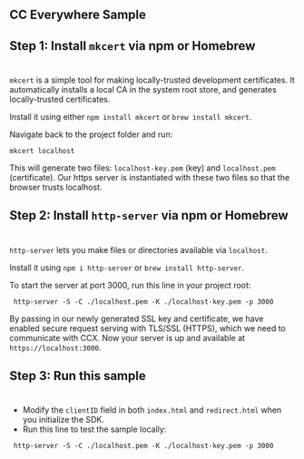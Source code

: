 ## CC Everywhere Sample 

## Step 1: Install `mkcert` via npm or Homebrew
#
`mkcert` is a simple tool for making locally-trusted development certificates. It automatically installs a local CA in the system root store, and generates locally-trusted certificates. 

Install it using either `npm install mkcert` or `brew install mkcert`.

Navigate back to the project folder and run:
```
mkcert localhost 
```

This will generate two files: `localhost-key.pem` (key) and `localhost.pem` (certificate). Our https server is instantiated with these two files so that the browser trusts localhost.


## Step 2: Install `http-server` via npm or Homebrew
#

`http-server` lets you make files or directories available via `localhost`.

Install it using `npm i http-server` or `brew install http-server`.

To start the server at port 3000, run this line in your project root: 

```
 http-server -S -C ./localhost.pem -K ./localhost-key.pem -p 3000
```
By passing in our newly generated SSL key and certificate, we have enabled secure request serving with TLS/SSL (HTTPS), which we need to communicate with CCX. Now your server is up and available at `https://localhost:3000`.
  

## Step 3: Run this sample
#
* Modify the `clientID` field in both `index.html` and `redirect.html` when you initialize the SDK. 
* Run this line to test the sample locally: 

```
 http-server -S -C ./localhost.pem -K ./localhost-key.pem -p 3000
```

